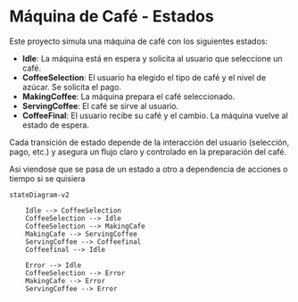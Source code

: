 # Máquina de Café - Estados

Este proyecto simula una máquina de café con los siguientes estados:

- **Idle**: La máquina está en espera y solicita al usuario que seleccione un café.
- **CoffeeSelection**: El usuario ha elegido el tipo de café y el nivel de azúcar. Se solicita el pago.
- **MakingCoffee**: La máquina prepara el café seleccionado.
- **ServingCoffee**: El café se sirve al usuario.
- **CoffeeFinal**: El usuario recibe su café y el cambio. La máquina vuelve al estado de espera.

Cada transición de estado depende de la interacción del usuario (selección, pago, etc.) y asegura un flujo claro y controlado en la preparación del café.

Asi viendose que se pasa de un estado a otro a dependencia de acciones o tiempo si se quisiera 

```mermaid
stateDiagram-v2

    Idle --> CoffeeSelection
    CoffeeSelection --> Idle
    CoffeeSelection --> MakingCafe
    MakingCafe --> ServingCoffee
    ServingCoffee --> Coffeefinal
    Coffeefinal --> Idle

    Error --> Idle
    CoffeeSelection --> Error
    MakingCafe --> Error
    ServingCoffee --> Error


